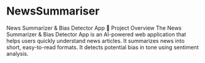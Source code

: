 # NewsSummariser
News Summarizer &amp; Bias Detector App 📌 Project Overview  The News Summarizer &amp; Bias Detector App is an AI-powered web application that helps users quickly understand news articles.  It summarizes news into short, easy-to-read formats.  It detects potential bias in tone using sentiment analysis.  
